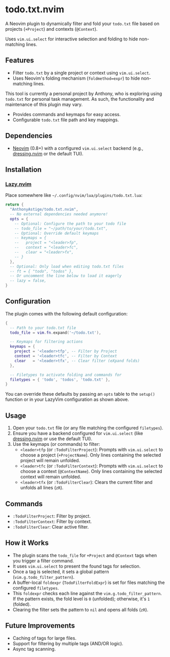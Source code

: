 # todo.txt.nvim

A Neovim plugin to dynamically filter and fold your `todo.txt` file based on projects (`+Project`) and contexts (`@Context`).

Uses `vim.ui.select` for interactive selection and folding to hide non-matching lines.

## Features

- Filter `todo.txt` by a single project or context using `vim.ui.select`.
- Uses Neovim's folding mechanism (`foldmethod=expr`) to hide non-matching lines.

This tool is currently a personal project by Anthony, who is exploring using `todo.txt` for personal task management. As such, the functionality and maintenance of this plugin may vary.

- Provides commands and keymaps for easy access.
- Configurable `todo.txt` file path and key mappings.

## Dependencies

- [Neovim](https://neovim.io/) (0.8+) with a configured `vim.ui.select` backend (e.g., [dressing.nvim](https://github.com/stevearc/dressing.nvim) or the default TUI).

## Installation

### [Lazy.nvim](https://github.com/folke/lazy.nvim)

Place somewhere like `~/.config/nvim/lua/plugins/todo.txt.lua`:

```lua
return {
  "AnthonyAstige/todo.txt.nvim",
  -- No external dependencies needed anymore!
  opts = {
    -- Optional: Configure the path to your todo file
    -- todo_file = "~/path/to/your/todo.txt",
    -- Optional: Override default keymaps
    -- keymaps = {
    --   project = "<leader>fp",
    --   context = "<leader>fc",
    --   clear = "<leader>fx",
    -- }
  },
  -- Optional: Only load when editing todo.txt files
  -- ft = { "todo", "todos" },
  -- Or uncomment the line below to load it eagerly
  -- lazy = false,
}
```

## Configuration

The plugin comes with the following default configuration:

```lua
{
  -- Path to your todo.txt file
  todo_file = vim.fn.expand('~/todo.txt'),

  -- Keymaps for filtering actions
  keymaps = {
    project = '<leader>tfp', -- Filter by Project
    context = '<leader>tfc', -- Filter by Context
    clear   = '<leader>tfx', -- Clear filter (eXpand folds)
  },

  -- Filetypes to activate folding and commands for
  filetypes = { 'todo', 'todos', 'todo.txt' },
}
```

You can override these defaults by passing an `opts` table to the `setup()` function or in your LazyVim configuration as shown above.

## Usage

1. Open your `todo.txt` file (or any file matching the configured `filetypes`).
2. Ensure you have a backend configured for `vim.ui.select` (like [dressing.nvim](https://github.com/stevearc/dressing.nvim) or use the default TUI).
3. Use the keymaps (or commands) to filter:
   - `<leader>tfp` (or `:TodoFilterProject`): Prompts with `vim.ui.select` to choose a project (`+ProjectName`). Only lines containing the selected project will remain unfolded.
   - `<leader>tfc` (or `:TodoFilterContext`): Prompts with `vim.ui.select` to choose a context (`@ContextName`). Only lines containing the selected context will remain unfolded.
   - `<leader>tfx` (or `:TodoFilterClear`): Clears the current filter and unfolds all lines (`zR`).

## Commands

- `:TodoFilterProject`: Filter by project.
- `:TodoFilterContext`: Filter by context.
- `:TodoFilterClear`: Clear active filter.

## How it Works

- The plugin scans the `todo_file` for `+Project` and `@Context` tags when you trigger a filter command.
- It uses `vim.ui.select` to present the found tags for selection.
- Once a tag is selected, it sets a global pattern (`vim.g.todo_filter_pattern`).
- A buffer-local `foldexpr` (`TodoFilterFoldExpr`) is set for files matching the configured `filetypes`.
- This `foldexpr` checks each line against the `vim.g.todo_filter_pattern`. If the pattern exists, the fold level is `0` (unfolded); otherwise, it's `1` (folded).
- Clearing the filter sets the pattern to `nil` and opens all folds (`zR`).

## Future Improvements

- Caching of tags for large files.
- Support for filtering by multiple tags (AND/OR logic).
- Async tag scanning.
